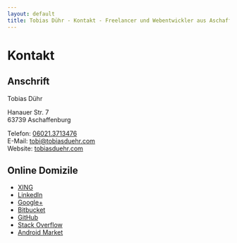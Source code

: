 ```yaml
---
layout: default
title: Tobias Dühr - Kontakt - Freelancer und Webentwickler aus Aschaffenburg
---
```


<div itemscope itemtype="http://schema.org/Person">

<h1>Kontakt</h1>

<h2>Anschrift</h2>

<span itemprop="name">Tobias Dühr</span>

<div itemprop="address" itemscope itemtype="http://schema.org/PostalAddress">

<span itemprop="streetAddress">Hanauer Str. 7</span><br>
<span itemprop="postalCode">63739</span> <span itemprop="addressLocality">Aschaffenburg</span>

</div>

Telefon: <a itemprop="telephone" href="tel:004960213713476">06021.3713476</a>  
E-Mail: <a itemprop="email" href="mailto:tobi@tobiasduehr.com?subject=Hallo">tobi@tobiasduehr.com</a>  
Website: <a itemprop="url" href="http://tobiasduehr.com">tobiasduehr.com</a>

## Online Domizile

- [XING](https://www.xing.com/profiles/Tobias_Duehr)
- [LinkedIn](http://www.linkedin.com/pub/tobias-duehr/75/41/380)
- [Google+](https://profiles.google.com/tobiasduehr)
- [Bitbucket](https://bitbucket.org/saibotd)
- [GitHub](https://github.com/saibotd)
- [Stack Overflow](http://stackoverflow.com/users/128092/saibotd)
- [Android Market](https://market.android.com/developer?pub=saibotd)

</div>